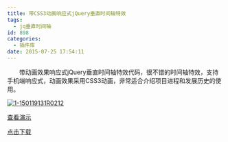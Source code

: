 ```yaml
---
title: 带CSS3动画响应式jQuery垂直时间轴特效
tags:
  - jq垂直时间轴
id: 898
categories:
  - 插件库
date: 2015-07-25 17:54:11
---
```


&emsp;&emsp;带动画效果响应式jQuery垂直时间轴特效代码，很不错的时间轴特效，支持手机端响应式，动画效果采用CSS3动画，非常适合介绍项目进程和发展历史的使用。

[![1-150119131R0212](http://www.npm8.com/wp-content/uploads/2015/07/1-150119131R0212.png)](http://www.npm8.com/wp-content/uploads/2015/07/1-150119131R0212.png)

[查看演示](http://demo.grycheng.com/case/timeline/)

[点击下载](http://www.npm8.com/wp-content/uploads/2015/07/timeline.zip)
